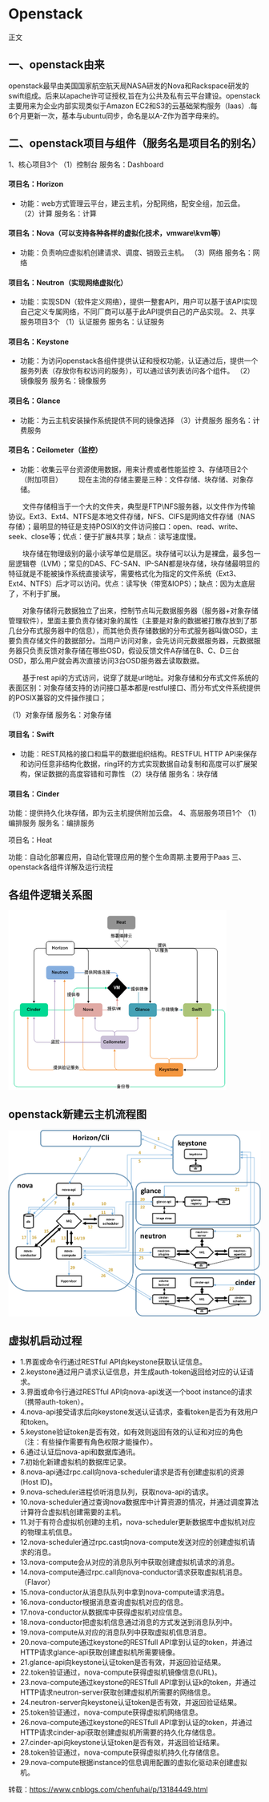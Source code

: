 # Openstack
正文

## 一、openstack由来 　　
openstack最早由美国国家航空航天局NASA研发的Nova和Rackspace研发的swift组成。后来以apache许可证授权,旨在为公共及私有云平台建设。openstack主要用来为企业内部实现类似于Amazon EC2和S3的云基础架构服务（Iaas）.每6个月更新一次，基本与ubuntu同步，命名是以A-Z作为首字母来的。

## 二、openstack项目与组件（服务名是项目名的别名）

1、核心项目3个 （1）控制台 服务名：Dashboard

#### 项目名：Horizon
* 功能：web方式管理云平台，建云主机，分配网络，配安全组，加云盘。
（2）计算 服务名：计算

#### 项目名：Nova（可以支持各种各样的虚拟化技术，vmware\kvm等）

* 功能：负责响应虚拟机创建请求、调度、销毁云主机。
（3）网络 服务名：网络

#### 项目名：Neutron（实现网络虚拟化）

* 功能：实现SDN（软件定义网络），提供一整套API，用户可以基于该API实现自己定义专属网络，不同厂商可以基于此API提供自己的产品实现。
2、共享服务项目3个 （1）认证服务 服务名：认证服务

#### 项目名：Keystone

* 功能：为访问openstack各组件提供认证和授权功能，认证通过后，提供一个服务列表（存放你有权访问的服务），可以通过该列表访问各个组件。
（2）镜像服务 服务名：镜像服务

#### 项目名：Glance

* 功能：为云主机安装操作系统提供不同的镜像选择
（3）计费服务 服务名：计费服务

#### 项目名：Ceilometer（监控）

* 功能：收集云平台资源使用数据，用来计费或者性能监控
3、存储项目2个（附加项目） 　　现在主流的存储主要是三种：文件存储、块存储、对象存储。

　　文件存储相当于一个大的文件夹，典型是FTP\NFS服务器，以文件作为传输协议。Ext3、Ext4、NTFS是本地文件存储，NFS、CIFS是网络文件存储（NAS存储）；最明显的特征是支持POSIX的文件访问接口：open、read、write、seek、close等；优点：便于扩展&共享；缺点：读写速度慢。

　　块存储在物理级别的最小读写单位是扇区。块存储可以认为是裸盘，最多包一层逻辑卷（LVM）；常见的DAS、FC-SAN、IP-SAN都是块存储，块存储最明显的特征就是不能被操作系统直接读写，需要格式化为指定的文件系统（Ext3、Ext4、NTFS）后才可以访问。优点：读写快（带宽&IOPS）；缺点：因为太底层了，不利于扩展。

　　对象存储将元数据独立了出来，控制节点叫元数据服务器（服务器+对象存储管理软件），里面主要负责存储对象的属性（主要是对象的数据被打散存放到了那几台分布式服务器中的信息），而其他负责存储数据的分布式服务器叫做OSD，主要负责存储文件的数据部分。当用户访问对象，会先访问元数据服务器，元数据服务器只负责反馈对象存储在哪些OSD，假设反馈文件A存储在B、C、D三台OSD，那么用户就会再次直接访问3台OSD服务器去读取数据。

　　基于rest api的方式访问，说穿了就是url地址。对象存储和分布式文件系统的表面区别：对象存储支持的访问接口基本都是restful接口、而分布式文件系统提供的POSIX兼容的文件操作接口；

（1）对象存储 服务名：对象存储

#### 项目名：Swift

* 功能：REST风格的接口和扁平的数据组织结构。RESTFUL HTTP API来保存和访问任意非结构化数据，ring环的方式实现数据自动复制和高度可以扩展架构，保证数据的高度容错和可靠性
（2）块存储 服务名：块存储

#### 项目名：Cinder

功能：提供持久化块存储，即为云主机提供附加云盘。
4、高层服务项目1个 （1）编排服务 服务名：编排服务

项目名：Heat

功能：自动化部署应用，自动化管理应用的整个生命周期.主要用于Paas 
三、openstack各组件详解及运行流程

## 各组件逻辑关系图 　　

![imags](https://github.com/cuiziwenn/Openstack/blob/main/Openstck%E8%BF%90%E8%A1%8C%E6%B5%81%E7%A8%8B.png)

## openstack新建云主机流程图

![imags](https://github.com/cuiziwenn/Openstack/blob/main/Openstack%E6%96%B0%E5%BB%BA%E4%B8%BB%E6%9C%BA%E6%B5%81%E7%A8%8B.png)

## 虚拟机启动过程 

* 1.界面或命令行通过RESTful API向keystone获取认证信息。
* 2.keystone通过用户请求认证信息，并生成auth-token返回给对应的认证请求。
* 3.界面或命令行通过RESTful API向nova-api发送一个boot instance的请求（携带auth-token）。
* 4.nova-api接受请求后向keystone发送认证请求，查看token是否为有效用户和token。
* 5.keystone验证token是否有效，如有效则返回有效的认证和对应的角色（注：有些操作需要有角色权限才能操作）。
* 6.通过认证后nova-api和数据库通讯。
* 7.初始化新建虚拟机的数据库记录。
* 8.nova-api通过rpc.call向nova-scheduler请求是否有创建虚拟机的资源(Host ID)。
* 9.nova-scheduler进程侦听消息队列，获取nova-api的请求。
* 10.nova-scheduler通过查询nova数据库中计算资源的情况，并通过调度算法计算符合虚拟机创建需要的主机。
* 11.对于有符合虚拟机创建的主机，nova-scheduler更新数据库中虚拟机对应的物理主机信息。
* 12.nova-scheduler通过rpc.cast向nova-compute发送对应的创建虚拟机请求的消息。
* 13.nova-compute会从对应的消息队列中获取创建虚拟机请求的消息。
* 14.nova-compute通过rpc.call向nova-conductor请求获取虚拟机消息。（Flavor）
* 15.nova-conductor从消息队队列中拿到nova-compute请求消息。
* 16.nova-conductor根据消息查询虚拟机对应的信息。
* 17.nova-conductor从数据库中获得虚拟机对应信息。
* 18.nova-conductor把虚拟机信息通过消息的方式发送到消息队列中。
* 19.nova-compute从对应的消息队列中获取虚拟机信息消息。
* 20.nova-compute通过keystone的RESTfull API拿到认证的token，并通过HTTP请求glance-api获取创建虚拟机所需要镜像。
* 21.glance-api向keystone认证token是否有效，并返回验证结果。
* 22.token验证通过，nova-compute获得虚拟机镜像信息(URL)。
* 23.nova-compute通过keystone的RESTfull API拿到认证k的token，并通过HTTP请求neutron-server获取创建虚拟机所需要的网络信息。
* 24.neutron-server向keystone认证token是否有效，并返回验证结果。
* 25.token验证通过，nova-compute获得虚拟机网络信息。
* 26.nova-compute通过keystone的RESTfull API拿到认证的token，并通过HTTP请求cinder-api获取创建虚拟机所需要的持久化存储信息。
* 27.cinder-api向keystone认证token是否有效，并返回验证结果。
* 28.token验证通过，nova-compute获得虚拟机持久化存储信息。
* 29.nova-compute根据instance的信息调用配置的虚拟化驱动来创建虚拟机。

转载：https://www.cnblogs.com/chenfuhai/p/13184449.html
